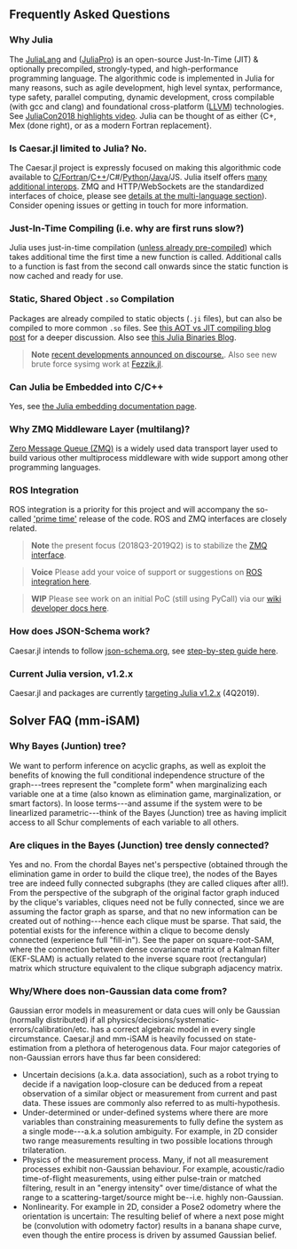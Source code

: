 ## Frequently Asked Questions

### Why Julia
The [JuliaLang](https://julialang.org/) and ([JuliaPro](https://juliacomputing.com/)) is an open-source Just-In-Time (JIT) & optionally precompiled, strongly-typed, and high-performance programming language.
The algorithmic code is implemented in Julia for many reasons, such as agile development, high level syntax, performance, type safety, parallel computing, dynamic development, cross compilable (with gcc and clang) and foundational cross-platform ([LLVM](http:///www.llvm.org)) technologies.  
See [JuliaCon2018 highlights video](https://www.youtube.com/watch?v=baR02tlea5Y).  Julia can be thought of as either {C+, Mex (done right), or as a modern Fortran replacement}.  

### Is Caesar.jl limited to Julia? No.
The Caesar.jl project is expressly focused on making this algorithmic code available to [C/Fortran](https://docs.julialang.org/en/v1/manual/calling-c-and-fortran-code/)/[C++](https://juliacomputing.com/blog/2017/12/01/cxx-and-cxxwrap-intro.html)/C#/[Python](https://github.com/JuliaPy/PyCall.jl)/[Java](https://github.com/JuliaInterop/JavaCall.jl)/JS.  Julia itself offers [many additional interops](https://github.com/JuliaInterop).  ZMQ and HTTP/WebSockets are the standardized interfaces of choice, please see [details at the multi-language section](https://www.juliarobotics.org/Caesar.jl/latest/concepts/multilang/)).  Consider opening issues or getting in touch for more information.

### Just-In-Time Compiling (i.e. why are first runs slow?)
Julia uses just-in-time compilation ([unless already pre-compiled](https://stackoverflow.com/questions/40116045/why-is-julia-taking-a-long-time-on-the-first-call-into-my-module))
 which takes additional time the first time a new function is called. Additional calls to a function is fast from the second call onwards since the static function is now cached and ready for use.

### Static, Shared Object `.so` Compilation

Packages are already compiled to static objects (`.ji` files), but can also be compiled to more common `.so` files.  See [this AOT vs JIT compiling blog post](https://juliacomputing.com/blog/2016/02/09/static-julia.html) for a deeper discussion.  Also see [this Julia Binaries Blog](https://medium.com/@sdanisch/compiling-julia-binaries-ddd6d4e0caf4).

> **Note** [recent developments announced on discourse.](https://discourse.julialang.org/t/ann-packagecompiler-with-incremental-system-images/20489).  Also see new brute force sysimg work at [Fezzik.jl](https://github.com/TsurHerman/Fezzik).

### Can Julia be Embedded into C/C++
Yes, see [the Julia embedding documentation page](https://docs.julialang.org/en/v1/manual/embedding/index.html).

### Why ZMQ Middleware Layer (multilang)?

[Zero Message Queue (ZMQ)](https://zeromq.org/) is a widely used data transport layer used to build various other multiprocess middleware with wide support among other programming languages.

### ROS Integration

ROS integration is a priority for this project and will accompany the so-called ['prime time'](https://github.com/JuliaRobotics/RoME.jl/issues/147) release of the code.  ROS and ZMQ interfaces are closely related.

> **Note** the present focus (2018Q3-2019Q2) is to stabilize the [ZMQ interface](https://www.juliarobotics.org/Caesar.jl/latest/concepts/multilang/#ZMQ-Messaging-Interface-1).

> **Voice** Please add your voice of support or suggestions on [ROS integration here](https://github.com/JuliaRobotics/Caesar.jl/issues/227).

> **WIP** Please see work on an initial PoC (still using PyCall) via our [wiki developer docs here](https://github.com/JuliaRobotics/Caesar.jl/wiki/ROS-PoC).

### How does JSON-Schema work?

Caesar.jl intends to follow [json-schema.org](http://www.json-schema.org), see [step-by-step guide here](https://json-schema.org/learn/getting-started-step-by-step.html).

### Current Julia version, v1.2.x
Caesar.jl and packages are currently [targeting Julia v1.2.x](https://julialang.org/downloads/) (4Q2019).

## Solver FAQ (mm-iSAM)

### Why Bayes (Juntion) tree?

We want to perform inference on acyclic graphs, as well as exploit the benefits of knowing the full conditional independence structure of the graph---trees represent the "complete form" when marginalizing each variable one at a time (also known as elimination game, marginalization, or smart factors).  In loose terms---and assume if the system were to be linearlized parametric---think of the Bayes (Junction) tree as having implicit access to all Schur complements of each variable to all others.

### Are cliques in the Bayes (Junction) tree densly connected?

Yes and no. From the chordal Bayes net's perspective (obtained through the elimination game in order to build the clique tree), the nodes of the Bayes tree are indeed fully connected subgraphs (they are called cliques after all!). From the perspective of the subgraph of the original factor graph induced by the clique's variables, cliques need not be fully connected, since we are assuming the factor graph as sparse, and that no new information can be created out of nothing---hence each clique must be sparse.  That said, the potential exists for the inference within a clique to become densly connected (experience full "fill-in").  See the paper on square-root-SAM, where the connection between dense covariance matrix of a Kalman filter (EKF-SLAM) is actually related to the inverse square root (rectangular) matrix which structure equivalent to the clique subgraph adjacency matrix.

### Why/Where does non-Gaussian data come from?

Gaussian error models in measurement or data cues will only be Gaussian (normally distributed) if all physics/decisions/systematic-errors/calibration/etc. has a correct algebraic model in every single circumstance.  Caesar.jl and mm-iSAM is heavily focussed on state-estimation from a plethora of heterogenous data.  Four major categories of non-Gaussian errors have thus far been considered:
- Uncertain decisions (a.k.a. data association), such as a robot trying to decide if a navigation loop-closure can be deduced from a repeat observation of a similar object or measurement from current and past data.  These issues are commonly also referred to as multi-hypothesis.
- Under-determined or under-defined systems where there are more variables than constraining measurements to fully define the system as a single mode---a.k.a solution ambiguity.  For example, in 2D consider two range measurements resulting in two possible locations through trilateration.
- Physics of the measurement process.  Many, if not all measurement processes exhibit non-Gaussian behaviour.  For example, acoustic/radio time-of-flight measurements, using either pulse-train or matched filtering, result in an "energy intensity" over time/distance of what the range to a scattering-target/source might be--i.e. highly non-Gaussian.
- Nonlinearity.  For example in 2D, consider a Pose2 odometry where the orientation is uncertain:  The resulting belief of where a next pose might be (convolution with odometry factor) results in a banana shape curve, even though the entire process is driven by assumed Gaussian belief.
